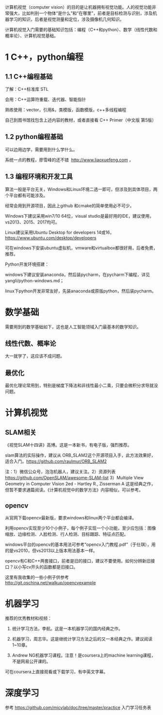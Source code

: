 
计算机视觉（computer vision）的目的是让机器拥有视觉功能。人的视觉功能非常强大，比如判别一个物体“是什么”和“在哪里”，前者是目标检测与识别，涉及机器学习的知识，后者是视觉测量和定位，涉及摄像机几何知识。

计算机视觉入门需要的基础知识包括：编程（C++和python）、数学（线性代数和概率论）、计算机视觉基础。

# 1 C++，python编程

## 1.1 C++编程基础

了解：C++标准库 STL

会用：C++运算符重载、迭代器、智能指针

熟练使用：vector，引用&，类模版，函数模版，c++多线程编程

自己到图书馆找包含上述内容的教材，或者直接看 C++ Primer（中文版 第5版）

## 1.2 python编程基础

可以边用边学，需要用到什么学什么。

系统一点的教程，廖雪峰的还不错  http://www.liaoxuefeng.com ，

## 1.3 编程环境和开发工具

算法一般是平台无关，Windows和Linux环境二选一即可，但涉及到具体项目，两个平台都有可能涉及。

经常会用到开源项目，因此上github 和cmake的简单使用必不可少。

Windows下建议采用win7/10 64位，visual studio是最好用的IDE，建议使用，vs2013、2015、2017均可。

Linux建议采用Ubuntu Desktop for developers 14或16，https://www.ubuntu.com/desktop/developers

可在windows下安装ubuntu虚拟机，vmware和virtualbox都很好用，后者免费，推荐。

Python开发环境搭建：

windows下建议安装anaconda，然后装pycharm，在pycharm下编程，详见yangli/python-windows.md；

linux下python开发非常友好，先装anaconda或原版python，然后装pycharm。


# 数学基础

需要用到的数学基础如下，这也是人工智能领域入门最基本的数学知识。

## 线性代数、概率论

大一就学了，这应该不成问题。

## 最优化

最优化理论常用到，特别是梯度下降法和非线性最小二乘，只要会微积分求导就没问题。

# 计算机视觉

## SLAM相关

《视觉SLAM十四讲》高博。这是一本新书，有电子版，强烈推荐。

slam算法的实际操作，建议从 ORB_SLAM2这个开源项目入手，此方法效果好，适合入门。https://github.com/raulmur/ORB_SLAM2

注：1）微信公众号，泡泡机器人，建议关注。2）资源列表 https://github.com/OpenSLAM/awesome-SLAM-list  3）Multiple View Geometry in Computer Vision 2ed - Hartley R., Zisserman A 这是经典之作，但暂不要求通篇阅读。《计算机视觉中的数学方法》内容相似，可以参考。

## opencv

从官网下载opencv最新版，要求windows和linux两个平台都会编译。

利用opencv实现至少10个小例子，每个例子实现一个小功能，至少应包括：图像缩放、边缘检测、人脸检测、行人检测、目标跟踪、特征点匹配。

windows平台的opencv的基本用法可参考“opencv入门教程.pdf”（于仕琪），用的是vs2010，但vs2013以上版本用法基本一样。

opencv有C和C++两套接口，前者是旧的接口，建议不要使用。如何分辨新旧接口？以小写cv开头的函数都是旧接口。

这里有我收集的一些小例子供参考 http://git.oschina.net/walkup/opencvexample


# 机器学习

推荐的优秀教材和视频：

1. 统计学习方法，李航。这是一本机器学习的国内经典之作。

2. 机器学习，周志华。这是继统计学习方法之后的又一本经典之作。建议阅读1~10章。

3. Andrew NG机器学习课程。注意！是coursera上的machine learning课程，不是网易公开课的。 

可在coursera上直接观看或下载学习，有中英文字幕。

# 深度学习

参考 https://github.com/micvlab/doc/tree/master/practice  入门学习任务表
 

